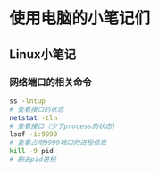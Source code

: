 # 使用电脑的小笔记们

## Linux小笔记

### 网络端口的相关命令

```bash
ss -lntup
# 查看接口的状态
netstat -tln
# 查看接口（少了process的状态）
lsof -i:9999
# 查看占用9999端口的进程信息
kill -9 pid
# 删去pid进程
```

